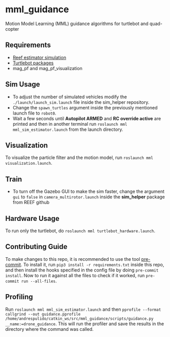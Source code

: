 # mml_guidance

Motion Model Learning (MML) guidance algorithms for turtlebot and quad-copter

## Requirements
- [Reef estimator simulation](https://github.com/uf-reef-avl/reef_estimator_sim_bundle)
- [Turtlebot packages](https://automaticaddison.com/how-to-launch-the-turtlebot3-simulation-with-ros/#gazebo)
- mag_pf and mag_pf_visualization

## Sim Usage

- To adjust the number of simulated vehicles modify the `./launch/launch_sim.launch` file inside the sim_helper repository.
- Change the `spawn_turtles` argument inside the previously mentioned launch file to `robot0`.
- Wait a few seconds until __Autopilot ARMED__ and __RC override active__ are printed and then in another terminal run `roslaunch mml mml_sim_estimator.launch` from the launch directory.

## Visualization
To visualize the particle filter and the motion model, run `roslaunch mml visualization.launch`.

## Train
- To turn off the Gazebo GUI to make the sim faster, change the argument `gui` to `false` in `camera_multirotor.launch` inside the **sim_helper** package from REEF github

## Hardware Usage
To run only the turtlebot, do `roslaunch mml turtlebot_hardware.launch`.

## Contributing Guide
To make changes to this repo, it is recommended to use the tool [pre-commit](https://pre-commit.com/).
To install it, run `pip3 install -r requirements.txt` inside this repo, and then install the hooks
specified in the config file by doing `pre-commit install`. Now to run it against all the files to check
if it worked, run `pre-commit run --all-files`.

## Profiling
Run `roslaunch mml mml_sim_estimator.launch` and then `pprofile --format callgrind --out guidance.pprofile /home/andrespulido/catkin_ws/src/mml_guidance/scripts/guidance.py __name:=drone_guidance`. This will run the profiler and save the results in the directory where the command was called.